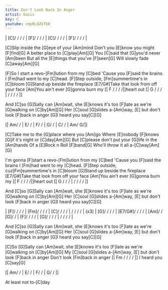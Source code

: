 ```yaml
---
title: Don't Look Back In Anger
artist: Oasis
key: C
youtube: cmpRLQZkTb8
---
```

| [C]/ / / / | [F]/ / / / | [C]/ / / / | [F]/ / / / |

[C]Slip inside the [G]eye of your [Am]mind
Don't you [E]know you might [F]find[G]
A better place to [C]play[Am][G]
You [C]said that [G]you'd never [Am]been
But all the [E]things that you've [F]seen[G]
Will slowly fade [C]away[Am][G]

[F]So I start a revo-[Fm]lution from my [C]bed
'Cause you [F]said the brains I [Fm]had went to my [C]head.
[F]Step outside, [Fm]summertime's in [C]bloom
[G]Stand up beside the fireplace
[E7/G#]Take that look from off your face
[Am]You ain't ever [G]gonna burn my [| F / / / /|]heart out [| G / / / | / / / / |]

And [C]so [G]Sally can [Am]wait,
she [E]knows it's too [F]late as we're
[G]walking on [C]by[Am][G]
Her [C]soul [G]slides a-[Am]way,
[E] but don't look [F]back in anger
[G]I heard you say[C][G]

[| Am/ / | E/ / | F/ / | G/ / | C/ / | Am/ G/|]

[C]Take me to the [G]place where you [Am]go
Where [E]nobody [F]knows [G]if it's night or [C]day[Am][G]
But [C]please don't put your [G]life in the [Am]hands
Of a [E]Rock n Roll [F]band[G]
Who'll throw it all a-[C]way[Am][G]

I'm gonna [F]start a revo-[Fm]lution from my [C]bed
'Cause you [F]said the brains I [Fm]had went to my [C]head.
[F]Step outside, cuz[Fm]summertime's in [C]bloom
[G]Stand up beside the fireplace
[E7/G#]Take that look from off your face
[Am]You ain't ever [G]gonna burn my [| F / / / /|]heart out [| G / / / | / / / / |]

And [C]so [G]Sally can [Am]wait,
she [E]knows it's too [F]late as we're
[G]walking on [C]by[Am][G]
Her [C]soul [G]slides a-[Am]way,
[E] but don't look [F]back in anger
[G]I heard you say[C][G]

| [F]/ / / / | [Fm]/ / / / | [C]/ / / / | / / / / | (x3)
| [G]/ / / / | [E7/G#]/ / / / | [Am]/ / [G]/ / | [F]/ / / / | [G]/ / / / | / / / / |

And [C]so [G]Sally can [Am]wait,
she [E]knows it's too [F]late as we're
[G]walking on [C]by[Am][G]
Her [C]soul [G]slides a-[Am]way,
[E] but don't look [F]back in anger
[G]I heard you say[C][G]

[C]So [G]Sally can [Am]wait,
she [E]knows it's too [F]late as we're
[G]walking on [C]by[Am][G]
My [C]soul [G]slides a-[Am]way,
[E] but don't look [F]back in anger
Don't look [Fm]back in anger [| Fm / / / / |]
I heard you [C]say[G]

[| Am/ / | E/ / | F/ / | G/ / |]

At least not to-[C]day